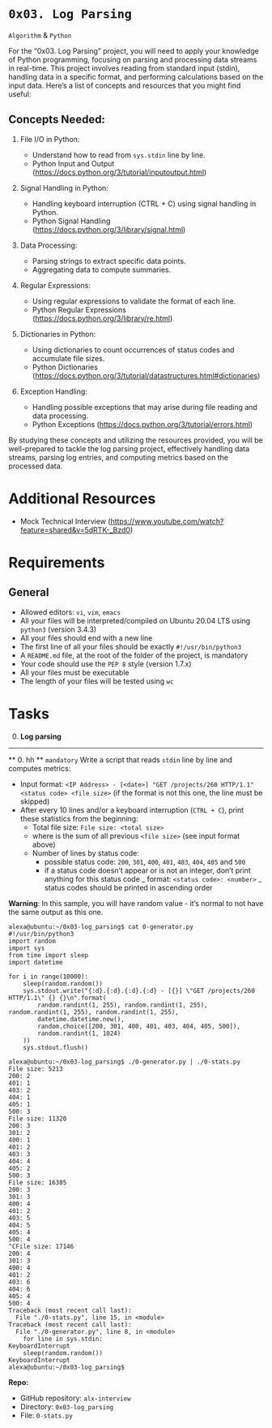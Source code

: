# `0x03. Log Parsing`
`Algorithm` & `Python`
 
For the “0x03. Log Parsing” project, you will need to apply your knowledge of Python programming, focusing on parsing and processing data streams in real-time. This project involves reading from standard input (stdin), handling data in a specific format, and performing calculations based on the input data. Here’s a list of concepts and resources that you might find useful:

## Concepts Needed:
1. File I/O in Python:

	- Understand how to read from `sys.stdin` line by line.
	- Python Input and Output (https://docs.python.org/3/tutorial/inputoutput.html)
2. Signal Handling in Python:

	- Handling keyboard interruption (CTRL + C) using signal handling in Python.
	- Python Signal Handling (https://docs.python.org/3/library/signal.html)
3. Data Processing:

	- Parsing strings to extract specific data points.
	- Aggregating data to compute summaries.
4. Regular Expressions:

	- Using regular expressions to validate the format of each line.
	- Python Regular Expressions (https://docs.python.org/3/library/re.html)
5. Dictionaries in Python:

	- Using dictionaries to count occurrences of status codes and accumulate file sizes.
	- Python Dictionaries (https://docs.python.org/3/tutorial/datastructures.html#dictionaries)
6. Exception Handling:

	- Handling possible exceptions that may arise during file reading and data processing.
	- Python Exceptions (https://docs.python.org/3/tutorial/errors.html)

By studying these concepts and utilizing the resources provided, you will be well-prepared to tackle the log parsing project, effectively handling data streams, parsing log entries, and computing metrics based on the processed data.

# Additional Resources
- Mock Technical Interview (https://www.youtube.com/watch?feature=shared&v=5dRTK-_Bzd0)

# Requirements
## General
- Allowed editors: `vi`, `vim`, `emacs`
- All your files will be interpreted/compiled on Ubuntu 20.04 LTS using `python3` (version 3.4.3)
- All your files should end with a new line
- The first line of all your files should be exactly `#!/usr/bin/python3`
- A `README.md` file, at the root of the folder of the project, is mandatory
- Your code should use the `PEP 8` style (version 1.7.x)
- All your files must be executable
- The length of your files will be tested using `wc`

# Tasks
0. **Log parsing** 
****
** 0. hh **
`mandatory`
Write a script that reads `stdin` line by line and computes metrics:

- Input format: `<IP Address> - [<date>] "GET /projects/260 HTTP/1.1" <status code> <file size>` (if the format is not this one, the line must be skipped)
- After every 10 lines and/or a keyboard interruption (`CTRL + C`), print these statistics from the beginning:
	* Total file size: `File size: <total size>`
	* where <total size> is the sum of all previous `<file size>` (see input format above)
	* Number of lines by status code:
		- possible status code: `200`, `301`, `400`, `401`, `403`, `404`, `405` and `500`
		- if a status code doesn’t appear or is not an integer, don’t print anything for this status code
		_ format: `<status code>: <number>`
		_ status codes should be printed in ascending order

**Warning**: In this sample, you will have random value - it’s normal to not have the same output as this one.
```
alexa@ubuntu:~/0x03-log_parsing$ cat 0-generator.py
#!/usr/bin/python3
import random
import sys
from time import sleep
import datetime

for i in range(10000):
    sleep(random.random())
    sys.stdout.write("{:d}.{:d}.{:d}.{:d} - [{}] \"GET /projects/260 HTTP/1.1\" {} {}\n".format(
        random.randint(1, 255), random.randint(1, 255), random.randint(1, 255), random.randint(1, 255),
        datetime.datetime.now(),
        random.choice([200, 301, 400, 401, 403, 404, 405, 500]),
        random.randint(1, 1024)
    ))
    sys.stdout.flush()

alexa@ubuntu:~/0x03-log_parsing$ ./0-generator.py | ./0-stats.py 
File size: 5213
200: 2
401: 1
403: 2
404: 1
405: 1
500: 3
File size: 11320
200: 3
301: 2
400: 1
401: 2
403: 3
404: 4
405: 2
500: 3
File size: 16305
200: 3
301: 3
400: 4
401: 2
403: 5
404: 5
405: 4
500: 4
^CFile size: 17146
200: 4
301: 3
400: 4
401: 2
403: 6
404: 6
405: 4
500: 4
Traceback (most recent call last):
  File "./0-stats.py", line 15, in <module>
Traceback (most recent call last):
  File "./0-generator.py", line 8, in <module>
    for line in sys.stdin:
KeyboardInterrupt
    sleep(random.random())
KeyboardInterrupt
alexa@ubuntu:~/0x03-log_parsing$ 
```
**Repo:**

- GitHub repository: `alx-interview`
- Directory: `0x03-log_parsing`
- File: `0-stats.py`
  

